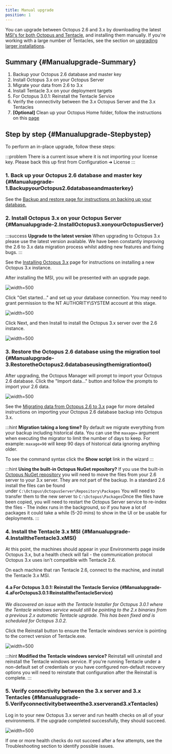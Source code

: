 ```yaml
---
title: Manual upgrade
position: 1
---
```


You can upgrade between Octopus 2.6 and 3.x by downloading the latest [MSI's for both Octopus and Tentacle](https://octopusdeploy.com/download), and installing them manually. If you're working with a large number of Tentacles, see the section on [upgrading larger installations](/docs/administration/upgrading/upgrading-from-octopus-2.6/index.md).

## Summary {#Manualupgrade-Summary}

1. Backup your Octopus 2.6 database and master key
2. Install Octopus 3.x on your Octopus Server
3. Migrate your data from 2.6 to 3.x
4. Install Tentacle 3.x on your deployment targets
 1. For Octopus 3.0.1: Reinstall the Tentacle Service
5. Verify the connectivity between the 3.x Octopus Server and the 3.x Tentacles
6. **[Optional]** Clean up your Octopus Home folder, follow the instructions on this [page](/docs/administration/server-configuration-and-file-storage\index.md#ServerconfigurationandFilestorage-CleanUp)

## Step by step {#Manualupgrade-Stepbystep}

To perform an in-place upgrade, follow these steps:

:::problem
There is a current issue where it is not importing your license key. Please back this up first from Configuration &#10140; License
:::

### 1. Back up your Octopus 2.6 database and master key {#Manualupgrade-1.BackupyourOctopus2.6databaseandmasterkey}

See the [Backup and restore](/docs/administration/upgrading/upgrading-from-octopus-2.6/backup-2.6.md)[ page for instructions on backing up your database.](/docs/administration/upgrading/upgrading-from-octopus-2.6/backup-2.6.md)

### 2. Install Octopus 3.x on your Octopus Server {#Manualupgrade-2.InstallOctopus3.xonyourOctopusServer}

:::success
**Upgrade to the latest version**
When upgrading to Octopus 3.x please use the latest version available. We have been constantly improving the 2.6 to 3.x data migration process whilst adding new features and fixing bugs.
:::

See the [Installing Octopus 3.x](/docs/installation/installing-octopus/index.md) page for instructions on installing a new Octopus 3.x instance.

After installing the MSI, you will be presented with an upgrade page.

![](/docs/images/3048132/3278008.png "width=500")

Click "Get started..." and set up your database connection. You may need to grant permission to the NT AUTHORITY\SYSTEM account at this stage.

![](/docs/images/3048132/3278007.png "width=500")

Click Next, and then Install to install the Octopus 3.x server over the 2.6 instance.

![](/docs/images/3048132/3278006.png "width=500")

### 3. Restore the Octopus 2.6 database using the migration tool {#Manualupgrade-3.RestoretheOctopus2.6databaseusingthemigrationtool}

After upgrading, the Octopus Manager will prompt to import your Octopus 2.6 database. Click the "Import data..." button and follow the prompts to import your 2.6 data.

![](/docs/images/3048132/3278005.png "width=500")

See the [Migrating data from Octopus 2.6 to 3.x](/docs/administration/upgrading/upgrading-from-octopus-2.6/migrating-data-from-octopus-2.6-to-3.x.md) page for more detailed instructions on importing your Octopus 2.6 database backup into Octopus 3.x.

:::hint
**Migration taking a long time?**
By default we migrate everything from your backup including historical data. You can use the `maxage=` argument when executing the migrator to limit the number of days to keep. For example: `maxage=90` will keep 90 days of historical data ignoring anything older.

To see the command syntax click the **Show script** link in the wizard
:::

:::hint
**Using the built-in Octopus NuGet repository?**
If you use the built-in [Octopus NuGet repository](/docs/packaging-applications/package-repositories/index.md) you will need to move the files from your 2.6 server to your 3.x server. They are not part of the backup.
In a standard 2.6 install the files can be found under `C:\Octopus\OctopusServer\Repository\Packages`
You will need to transfer them to the new server to `C:\Octopus\Packages`Once the files have been copied, you will need to restart the Octopus Server service to re-index the files - The index runs in the background, so if you have a lot of packages it could take a while (5-20 mins) to show in the UI or be usable for deployments.
:::

### 4. Install the Tentacle 3.x MSI {#Manualupgrade-4.InstalltheTentacle3.xMSI}

At this point, the machines should appear in your Environments page inside Octopus 3.x, but a health check will fail - the communication protocol Octopus 3.x uses isn't compatible with Tentacle 2.6.

On each machine that ran Tentacle 2.6, connect to the machine, and install the Tentacle 3.x MSI.

#### 4.a For Octopus 3.0.1: Reinstall the Tentacle Service {#Manualupgrade-4.aForOctopus3.0.1:ReinstalltheTentacleService}

*We discovered an issue with the Tentacle Installer for Octopus 3.0.1 where the Tentacle windows service would still be pointing to the 2.x binaries from a previous 2.x automatic Tentacle upgrade. This has been fixed and is scheduled for Octopus 3.0.2.*

Click the Reinstall button to ensure the Tentacle windows service is pointing to the correct version of Tentacle.exe.

![](/docs/images/3048134/3278285.png "width=500")

:::hint
**Modified the Tentacle windows service?**
Reinstall will uninstall and reinstall the Tentacle windows service. If you're running Tentacle under a non-default set of credentials or you have configured non-default recovery options you will need to reinstate that configuration after the Reinstall is complete.
:::

### 5. Verify connectivity between the 3.x server and 3.x Tentacles {#Manualupgrade-5.Verifyconnectivitybetweenthe3.xserverand3.xTentacles}

Log in to your new Octopus 3.x server and run health checks on all of your environments. If the upgrade completed successfully, they should succeed.

![](/docs/images/3048132/3278009.png "width=500")

If one or more health checks do not succeed after a few attempts, see the Troubleshooting section to identify possible issues.
